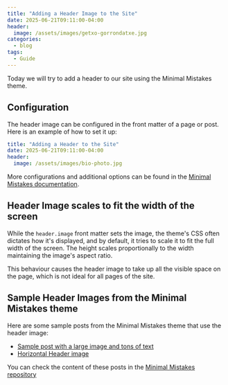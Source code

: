 ```yaml
---
title: "Adding a Header Image to the Site"
date: 2025-06-21T09:11:00-04:00
header:
  image: /assets/images/getxo-gorrondatxe.jpg
categories:
  - blog
tags:
  - Guide
---
```


Today we will try to add a header to our site using the Minimal Mistakes theme. 

## Configuration

The header image can be configured in the front matter of a page or post. Here is an example of how to set it up:

```yaml
title: "Adding a Header to the Site"
date: 2025-06-21T09:11:00-04:00
header:
  image: /assets/images/bio-photo.jpg
```
More configurations and additional options can be found in the  [Minimal Mistakes documentation].

[Minimal Mistakes documentation]: https://mmistakes.github.io/minimal-mistakes/docs/layouts/#headers

## Header Image scales to fit the width of the screen

While the `header.image` front matter sets the image, the theme's CSS often dictates how it's displayed, and by default,
it tries to scale it to fit the full width of the screen. The height scales proportionally to the width maintaining the
image's aspect ratio.

This behaviour causes the header image to take up all  the visible space on the page, which is not ideal for all 
pages of the site.

## Sample Header Images from the Minimal Mistakes theme

Here are some sample posts from the Minimal Mistakes theme that use the header image:

- [Sample post with a large image and tons of text](https://mmistakes.github.io/minimal-mistakes/layout-header-image-text-readability/)
- [Horizontal Header image](https://mmistakes.github.io/minimal-mistakes/layout/uncategorized/layout-header-image-horizontal/)

You can check the content of these posts in the [Minimal Mistakes repository](https://github.com/mmistakes/minimal-mistakes/tree/master/docs/_posts)




